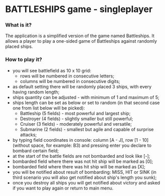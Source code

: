 # BATTLESHIPS game - singleplayer

### What is it?
The application is a simplified version of the game named Battleships. It allows a player to play a one-sided game of Battleships against randomly placed ships.

### How to play it?
- you will see battlefield as 10 x 10 grid:
	- rows will be numbered in consecutive letters;
	- columns will be numbered in consecutive digits;
- as default setting there will be randomly placed 3 ships, with every having random length;
- ships quantity can be adjusted - with minimum of 1 and maximum of 5;
- ships length can be set as below or set to random (in that second case one from list below will be picked):
	- Battleship (5 fields) - most powerful and largest ship;
	- Destroyer (4 fields) - slightly smaller but still powerful;
	- Cruiser (3 fields) - moderately powerful and versatile;
	- Submarine (2 fields) - smallest but agile and capable of surprise attacks;
- by typing field coordinates in console: column [A - J], row [1 - 10] (without space, for example: B3) and pressing enter you declare to bombard certain field;
- at the start of the battle fields are not bombarded and look like [-];
- bombarded field where there was not hit ship will be marked as [0];
- bombarded field where there was hit ship will be marked as [X];
- you will be notified about result of bombarding: MISS, HIT or SINK (in third scenario you will also get notified about ship's length you sunk);
- once you destroy all ships you will get notified about victory and asked if you want to play again or return to main menu.